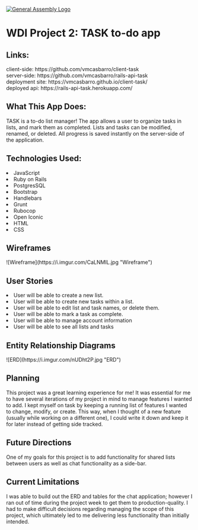 [![General Assembly Logo](https://camo.githubusercontent.com/1a91b05b8f4d44b5bbfb83abac2b0996d8e26c92/687474703a2f2f692e696d6775722e636f6d2f6b6538555354712e706e67)](https://generalassemb.ly/education/web-development-immersive)

<h1>WDI Project 2: TASK to-do app</h1>

<h2>Links:</h2>
client-side: https://github.com/vmcasbarro/client-task
<br>
server-side: https://github.com/vmcasbarro/rails-api-task
<br>
deployment site: https://vmcasbarro.github.io/client-task/
<br>
deployed api: https://rails-api-task.herokuapp.com/

<h2>What This App Does:</h2>
TASK is a to-do list manager! The app allows a user to organize tasks in lists, and mark them as completed. Lists and tasks can be modified, renamed, or deleted. All progress is saved instantly on the server-side of the application.

<h2>Technologies Used:</h2>
<li>JavaScript</li>
<li>Ruby on Rails</li>
<li>PostgresSQL</li>
<li>Bootstrap</li>
<li>Handlebars</li>
<li>Grunt</li>
<li>Rubocop</li>
<li>Open Iconic</li>
<li>HTML</li>
<li>CSS</li>

<h2>Wireframes</h2>
![Wireframe](https://i.imgur.com/CaLNMlL.jpg "Wireframe")

<h2>User Stories</h2>
<li>User will be able to create a new list.</li>
<li>User will be able to create new tasks within a list.</li>
<li>User will be able to edit list and task names, or delete them.</li>
<li>User will be able to mark a task as complete.</li>
<li>User will be able to manage account information</li>
<li>User will be able to see all lists and tasks</li>

<h2>Entity Relationship Diagrams</h2>
![ERD](https://i.imgur.com/nUDht2P.jpg "ERD")

<h2>Planning</h2>
This project was a great learning experience for me! It was essential for me to have several iterations of my project in mind to manage features I wanted to add. I kept myself on task by keeping a running list of features I wanted to change, modify, or create. This way, when I thought of a new feature (usually while working on a different one), I could write it down and keep it for later instead of getting side tracked.

<h2>Future Directions</h2>
One of my goals for this project is to add functionality for shared lists between users as well as chat functionality as a side-bar.

<h2>Current Limitations</h2>
I was able to build out the ERD and tables for the chat application; however I ran out of time during the project week to get them to production-quality. I had to make difficult decisions regarding managing the scope of this project, which ultimately led to me delivering less functionality than initially intended.
